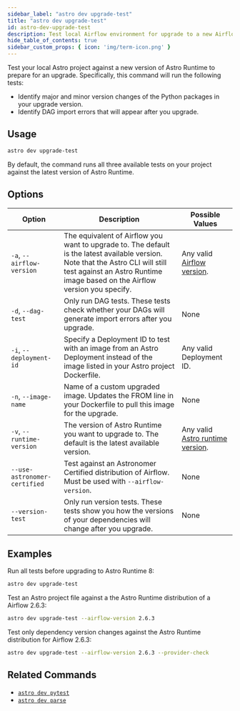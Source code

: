 ```yaml
---
sidebar_label: "astro dev upgrade-test"
title: "astro dev upgrade-test"
id: astro-dev-upgrade-test
description: Test local Airflow environment for upgrade to a new Airflow version.
hide_table_of_contents: true
sidebar_custom_props: { icon: 'img/term-icon.png' }
---
```


Test your local Astro project against a new version of Astro Runtime to prepare for an upgrade. Specifically, this command will run the following tests:

- Identify major and minor version changes of the Python packages in your upgrade version.
- Identify DAG import errors that will appear after you upgrade.

## Usage

```bash
astro dev upgrade-test
```

By default, the command runs all three available tests on your project against the latest version of Astro Runtime.

## Options

| Option                    | Description                                                                                                                                                                                                     | Possible Values                                                                                        |
| ------------------------- | --------------------------------------------------------------------------------------------------------------------------------------------------------------------------------------------------------------- | ------------------------------------------------------------------------------------------------------ |
| `-a`, `--airflow-version` | The equivalent of Airflow you want to upgrade to. The default is the latest available version. Note that the Astro CLI will still test against an Astro Runtime image based on the Airflow version you specify. | Any valid [Airflow version](https://airflow.apache.org/docs/apache-airflow/stable/release_notes.html). |
| `-d`, `--dag-test`              | Only run DAG tests. These tests check whether your DAGs will generate import errors after you upgrade.                                                                                                          | None                                                                                                   |
| `-i`, `--deployment-id`   | Specify a Deployment ID to test with an image from an Astro Deployment instead of the image listed in your Astro project Dockerfile.                                                                            | Any valid Deployment ID.                                                                               |
| `-n`, `--image-name`      | Name of a custom upgraded image. Updates the FROM line in your Dockerfile to pull this image for the upgrade.                                                                                                        | None                                                                                                   |
| `-v`, `--runtime-version` | The version of Astro Runtime you want to upgrade to. The default is the latest available version.                                                                                                               | Any valid [Astro runtime version](https://docs.astronomer.io/astro/runtime-release-notes).             |
|  `--use-astronomer-certified` | Test against an Astronomer Certified distribution of Airflow. Must be used with `--airflow-version`. | None |
| `--version-test`          | Only run version tests. These tests show you how the versions of your dependencies will change after you upgrade.                                                                                               | None                                                                                                   |

## Examples

Run all tests before upgrading to Astro Runtime 8:

```bash
astro dev upgrade-test
```

Test an Astro project file against a the Astro Runtime distribution of a Airflow 2.6.3:

```bash
astro dev upgrade-test --airflow-version 2.6.3
```

Test only dependency version changes against the Astro Runtime distribution for Airflow 2.6.3:

```bash
astro dev upgrade-test --airflow-version 2.6.3 --provider-check
```

## Related Commands

- [`astro dev pytest`](cli/astro-dev-pytest.md)
- [`astro dev parse`](cli/astro-dev-parse.md)
